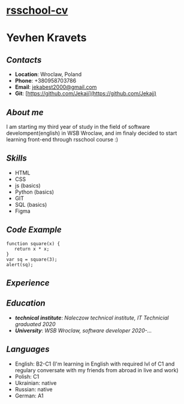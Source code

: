 [rsschool-cv](https://jekajj.github.io/rsschool-cv/cv)
===

# Yevhen Kravets


## ***Contacts***


* **Location**: Wroclaw, Poland
* **Phone**: +380958703786
* **Email**: jekabest2000@gmail.com
* **Git**: [https://github.com/Jekajj](https://github.com/Jekajj)

## ***About me***
I am starting my third year of study in the field of software develompent(english) in WSB Wroclaw, and im finaly decided to start learning front-end through rsschool course :)

## ***Skills***

* HTML
* CSS
* js (basics)
* Python (basics)
* GIT   
* SQL (basics)
* Figma

## ***Code Example***

```
function square(x) {
   return x * x;
}
var sq = square(3); 
alert(sq);
```
## ***Experience***

## ***Education***
* ***technical institute***: *Naleczow technical institute, IT Technicial graduated 2020*
* ***University***: *WSB Wroclaw, software developer 2020-...*

## ***Languages***
* English: B2-C1 (I'm learning in English with required lvl of C1 and regulary conversate with my friends from abroad in live and work)
* Polish: C1
* Ukrainian: native
* Russian: native
* German: A1